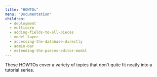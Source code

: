 ```yaml
---
title: "HOWTOs"
menu: "Documentation"
children:
  - deployment
  - multicore
  - adding-fields-to-all-pieces
  - model-layer
  - accessing-the-database-directly
  - admin-bar
  - extending-the-pieces-editor-modal
---
```


These HOWTOs cover a variety of topics that don't quite fit neatly into a tutorial series.
